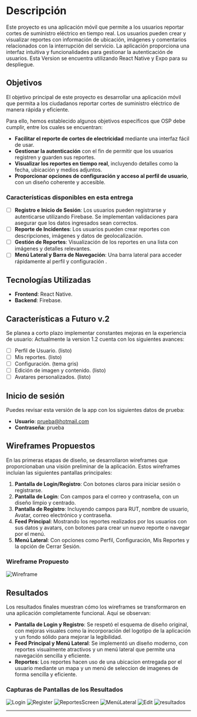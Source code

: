 # Descripción

Este proyecto es una aplicación móvil que permite a los usuarios reportar cortes de suministro eléctrico en tiempo real. Los usuarios pueden crear y visualizar reportes con información de ubicación, imágenes y comentarios relacionados con la interrupción del servicio. La aplicación proporciona una interfaz intuitiva y funcionalidades para gestionar la autenticación de usuarios.
Esta Version se encuentra utilizando React Native y Expo para su despliegue.

## Objetivos

El objetivo principal de este proyecto es desarrollar una aplicación móvil que permita a los ciudadanos reportar cortes de suministro eléctrico de manera rápida y eficiente. 

Para ello, hemos establecido algunos objetivos específicos que OSP debe cumplir, entre los cuales se encuentran:

- **Facilitar el reporte de cortes de electricidad** mediante una interfaz fácil de usar.
- **Gestionar la autenticación** con el fin de permitir que los usuarios registren y guarden sus reportes.
- **Visualizar los reportes en tiempo real**, incluyendo detalles como la fecha, ubicación y medios adjuntos.
- **Proporcionar opciones de configuración y acceso al perfil de usuario**, con un diseño coherente y accesible.

### Características disponibles en esta entrega

- [ ] **Registro e Inicio de Sesión**: Los usuarios pueden registrarse y autenticarse utilizando Firebase. Se implementan validaciones para asegurar que los datos ingresados sean correctos.
- [ ] **Reporte de Incidentes**: Los usuarios pueden crear reportes con descripciones, imágenes y datos de geolocalización.
- [ ] **Gestión de Reportes**: Visualización de los reportes en una lista con imágenes y detalles relevantes.
- [ ] **Menú Lateral y Barra de Navegación**: Una barra lateral para acceder rápidamente al perfil y configuración .

## Tecnologías Utilizadas

- **Frontend**: React Native.
- **Backend**: Firebase.

## Características a Futuro v.2

Se planea a corto plazo implementar constantes mejoras en la experiencia de usuario:
Actualmente la version 1.2 cuenta con los siguientes avances:
- [ ] Perfil de Usuario. (listo)
- [ ] Mis reportes. (listo)
- [ ] Configuración. (tema gris)
- [ ] Edición de imagen y contenido. (listo)
- [ ] Avatares personalizados. (listo)

## Inicio de sesión

Puedes revisar esta versión de la app con los siguientes datos de prueba:

- **Usuario**: prueba@hotmail.com
- **Contraseña**: prueba

## Wireframes Propuestos

En las primeras etapas de diseño, se desarrollaron wireframes que proporcionaban una visión preliminar de la aplicación. Estos wireframes incluían las siguientes pantallas principales:

1. **Pantalla de Login/Registro**: Con botones claros para iniciar sesión o registrarse.
2. **Pantalla de Login**: Con campos para el correo y contraseña, con un diseño limpio y centrado.
3. **Pantalla de Registro**: Incluyendo campos para RUT, nombre de usuario, Avatar, correo electrónico y contraseña.
4. **Feed Principal**: Mostrando los reportes realizados por los usuarios con sus datos y avatars, con botones para crear un nuevo reporte o navegar por el menú.
5. **Menú Lateral**: Con opciones como Perfil, Configuración, Mis Reportes y la opción de Cerrar Sesión.

### Wireframe Propuesto

![Wireframe](https://github.com/user-attachments/assets/76263851-4905-463d-8862-90bb8f66bf94)

## Resultados

Los resultados finales muestran cómo los wireframes se transformaron en una aplicación completamente funcional. Aquí se observan:

- **Pantalla de Login y Registro**: Se respetó el esquema de diseño original, con mejoras visuales como la incorporación del logotipo de la aplicación y un fondo sólido para mejorar la legibilidad.
- **Feed Principal y Menú Lateral**: Se implementó un diseño moderno, con reportes visualmente atractivos y un menú lateral que permite una navegación sencilla y eficiente.
- **Reportes**: Los reportes hacen uso de una ubicacion entregada por el usuario mediante un mapa y un menú de seleccion de imagenes de forma sencilla y eficiente.

### Capturas de Pantallas de los Resultados

![Login](https://github.com/user-attachments/assets/a1460221-9f88-4d90-84ab-ffe0bc873bf7)
![Register](https://github.com/user-attachments/assets/08e8c9b5-c5b7-475f-b742-8eee4fec974b)
![ReportesScreen](https://github.com/user-attachments/assets/b4b3eb4b-a39d-494a-b581-aceb6ea6d2d3)
![MenúLateral](https://github.com/user-attachments/assets/58165a9a-98fe-433f-9508-4d77706b145f)
![Edit](https://github.com/user-attachments/assets/586dfc8d-d79f-4cae-b5da-cf8a105803e3)
![resultados](https://github.com/user-attachments/assets/d57cfd46-8b93-4a5c-9753-389fb0cf5f05)

---
